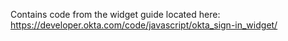 Contains code from the widget guide located here: https://developer.okta.com/code/javascript/okta_sign-in_widget/